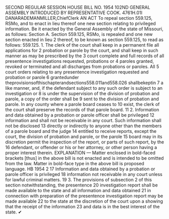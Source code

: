 SECOND REGULAR SESSION
HOUSE BILL NO. 1954
102ND GENERAL ASSEMBLY
INTRODUCED BY REPRESENTATIVE COOK.
4761H.01I DANARADEMANMILLER,ChiefClerk
AN ACT
To repeal section 559.125, RSMo, and to enact in lieu thereof one new section relating to
privileged information.
Be it enacted by the General Assembly of the state of Missouri, as follows:
Section A. Section 559.125, RSMo, is repealed and one new section enacted in lieu
2 thereof, to be known as section 559.125, to read as follows:
559.125. 1. The clerk of the court shall keep in a permanent file all applications for
2 probation or parole by the court, and shall keep in such manner as may be prescribed by the
3 court complete and full records of all presentence investigations requested, probations or
4 paroles granted, revoked or terminated and all discharges from probations or paroles. All
5 court orders relating to any presentence investigation requested and probation or parole
6 grantedunder theprovisionsofthischapterandsections558.011and558.026 shallbekeptin
7 a like manner, and, if the defendant subject to any such order is subject to an investigation or
8 is under the supervision of the division of probation and parole, a copy of the order shall be
9 sent to the division of probation and parole. In any county where a parole board ceases to
10 exist, the clerk of the court shall preserve the records of that parole board.
11 2. Information and data obtained by a probation or parole officer shall be privileged
12 information and shall not be receivable in any court. Such information shall not be disclosed
13 directly or indirectly to anyone other than the members of a parole board and the judge
14 entitled to receive reports, except the court, the division of probation and parole, or the parole
15 board may in its discretion permit the inspection of the report, or parts of such report, by the
16 defendant, or offender or his or her attorney, or other person having a proper interest therein.
EXPLANATION — Matter enclosed in bold-faced brackets [thus] in the above bill is not enacted and is
intended to be omitted from the law. Matter in bold-face type in the above bill is proposed language.
HB 1954 2
17 Information and data obtained by a probation or parole officer is privileged
18 information not receivable in any court unless for lawful criminal matters.
19 3. The provisions of subsection 2 of this section notwithstanding, the presentence
20 investigation report shall be made available to the state and all information and data obtained
21 in connection with preparation of the presentence investigation report may be made available
22 to the state at the discretion of the court upon a showing that the receipt of the information
23 and data is in the best interest of the state.
✔